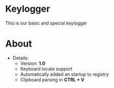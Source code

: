 # Keylogger
This is our basic and special keylogger

# About
- Details:
  - Version: **1.0**
  - Keyboard locate support
  - Automatically added an startup to registry
  - Clipboard parsing in **CTRL + V**

